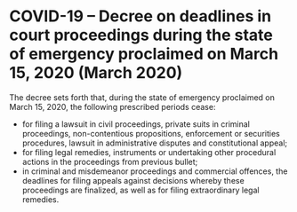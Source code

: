 # COVID-19 –  Decree on deadlines in court proceedings during the state of emergency proclaimed on March 15, 2020 (March 2020)

The decree sets forth that, during the state of emergency proclaimed on March 15, 2020, the following prescribed periods cease: 

-	for filing a lawsuit in civil proceedings, private suits in criminal proceedings, non-contentious propositions, enforcement or securities procedures, lawsuit in administrative disputes and constitutional appeal; 
-	for filing legal remedies, instruments or undertaking other procedural actions in the proceedings from previous bullet;
-	in criminal and misdemeanor proceedings and commercial offences, the deadlines for filing appeals against decisions whereby these proceedings are finalized, as well as for filing extraordinary legal remedies. 
